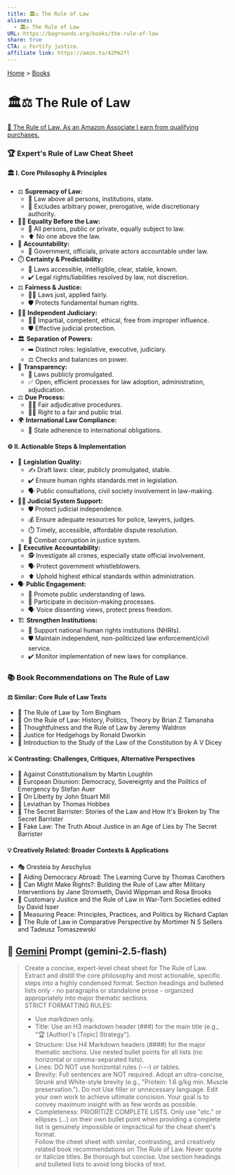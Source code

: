 ```yaml
---
title: 🏛️⚖️ The Rule of Law
aliases:
  - 🏛️⚖️ The Rule of Law
URL: https://bagrounds.org/books/the-rule-of-law
share: true
CTA: ⚖️ Fortify justice.
affiliate link: https://amzn.to/42Pm2fl
---
```

[Home](../index.md) > [Books](./index.md)  
# 🏛️⚖️ The Rule of Law  
[🛒 The Rule of Law. As an Amazon Associate I earn from qualifying purchases.](https://amzn.to/42Pm2fl)  
  
### 🏆 Expert's Rule of Law Cheat Sheet  
  
#### 🏛️ I. Core Philosophy & Principles  
* ⚖️ **Supremacy of Law:**  
    * 👑 Law above all persons, institutions, state.  
    * 🚫 Excludes arbitrary power, prerogative, wide discretionary authority.  
* 🧑‍⚖️ **Equality Before the Law:**  
    * 👥 All persons, public or private, equally subject to law.  
    * ⬆️ No one above the law.  
* 🤝 **Accountability:**  
    * 🏢 Government, officials, private actors accountable under law.  
* ⏱️ **Certainty & Predictability:**  
    * 📜 Laws accessible, intelligible, clear, stable, known.  
    * ✔️ Legal rights/liabilities resolved by law, not discretion.  
* ⚖️ **Fairness & Justice:**  
    * 🧑‍⚖️ Laws just, applied fairly.  
    * 🛡️ Protects fundamental human rights.  
* 🧑‍⚖️ **Independent Judiciary:**  
    * 🧑‍⚖️ Impartial, competent, ethical, free from improper influence.  
    * 🛡️ Effective judicial protection.  
* 🏛️ **Separation of Powers:**  
    * ➡️ Distinct roles: legislative, executive, judiciary.  
    * ⚖️ Checks and balances on power.  
* 📢 **Transparency:**  
    * 📣 Laws publicly promulgated.  
    * ✅ Open, efficient processes for law adoption, administration, adjudication.  
* ⚖️ **Due Process:**  
    * 🧑‍⚖️ Fair adjudicative procedures.  
    * 🧑‍⚖️ Right to a fair and public trial.  
* 🌍 **International Law Compliance:**  
    * 🤝 State adherence to international obligations.  
  
#### ⚙️ II. Actionable Steps & Implementation  
* 📝 **Legislation Quality:**  
    * ✍️ Draft laws: clear, publicly promulgated, stable.  
    * ✔️ Ensure human rights standards met in legislation.  
    * 🗣️ Public consultations, civil society involvement in law-making.  
* 🧑‍⚖️ **Judicial System Support:**  
    * 🛡️ Protect judicial independence.  
    * 💰 Ensure adequate resources for police, lawyers, judges.  
    * ⏱️ Timely, accessible, affordable dispute resolution.  
    * 🚫 Combat corruption in justice system.  
* 🏢 **Executive Accountability:**  
    * 🕵️ Investigate all crimes, especially state official involvement.  
    * 🗣️ Protect government whistleblowers.  
    * ⬆️ Uphold highest ethical standards within administration.  
* 🗣️ **Public Engagement:**  
    * 📢 Promote public understanding of laws.  
    * 🤝 Participate in decision-making processes.  
    * 🗣️ Voice dissenting views, protect press freedom.  
* 🏗️ **Strengthen Institutions:**  
    * 🤝 Support national human rights institutions (NHRIs).  
    * 🛡️ Maintain independent, non-politicized law enforcement/civil service.  
    * ✔️ Monitor implementation of new laws for compliance.  
  
### 📚 Book Recommendations on The Rule of Law  
  
#### ⚖️ Similar: Core Rule of Law Texts  
* 📖 The Rule of Law by Tom Bingham  
* 📖 On the Rule of Law: History, Politics, Theory by Brian Z Tamanaha  
* 📖 Thoughtfulness and the Rule of Law by Jeremy Waldron  
* 📖 Justice for Hedgehogs by Ronald Dworkin  
* 📖 Introduction to the Study of the Law of the Constitution by A V Dicey  
  
#### ⚔️ Contrasting: Challenges, Critiques, Alternative Perspectives  
* 📖 Against Constitutionalism by Martin Loughlin  
* 📖 European Disunion: Democracy, Sovereignty and the Politics of Emergency by Stefan Auer  
* 📖 On Liberty by John Stuart Mill  
* 📖 Leviathan by Thomas Hobbes  
* 📖 The Secret Barrister: Stories of the Law and How It's Broken by The Secret Barrister  
* 📖 Fake Law: The Truth About Justice in an Age of Lies by The Secret Barrister  
  
#### 💡 Creatively Related: Broader Contexts & Applications  
* 🎭 Oresteia by Aeschylus  
* 📖 Aiding Democracy Abroad: The Learning Curve by Thomas Carothers  
* 📖 Can Might Make Rights?: Building the Rule of Law after Military Interventions by Jane Stromseth, David Wippman and Rosa Brooks  
* 📖 Customary Justice and the Rule of Law in War-Torn Societies edited by David Isser  
* 📖 Measuring Peace: Principles, Practices, and Politics by Richard Caplan  
* 📖 The Rule of Law in Comparative Perspective by Mortimer N S Sellers and Tadeusz Tomaszewski  
  
## 💬 [Gemini](https://gemini.google.com) Prompt (gemini-2.5-flash)  
> Create a concise, expert-level cheat sheet for The Rule of Law.  
Extract and distill the core philosophy and most actionable, specific steps into a highly condensed format. Section headings and bulleted lists only - no paragraphs or standalone prose - organized appropriately into major thematic sections.  
STRICT FORMATTING RULES:  
> - Use markdown only.  
> - Title: Use an H3 markdown header (###) for the main title (e.g., "🏆 [Author]'s [Topic] Strategy").  
> - Structure: Use H4 Markdown headers (####) for the major thematic sections. Use nested bullet points for all lists (no horizontal or comma-separated lists).  
> - Lines: DO NOT use horizontal rules (---) or tables.  
> - Brevity: Full sentences are NOT required. Adopt an ultra-concise, Strunk and White-style brevity (e.g., "Protein: 1.6 g/kg min. Muscle preservation."). Do not Use filler or unnecessary language. Edit your own work to achieve ultimate concision. Your goal is to convey maximum insight with as few words as possible.  
> - Completeness: PRIORITIZE COMPLETE LISTS. Only use "etc." or ellipses (...) on their own bullet point when providing a complete list is genuinely impossible or impractical for the cheat sheet's format.  
> Follow the cheet sheet with similar, contrasting, and creatively related book recommendations on The Rule of Law. Never quote or italicize titles. Be thorough but concise. Use section headings and bulleted lists to avoid long blocks of text.